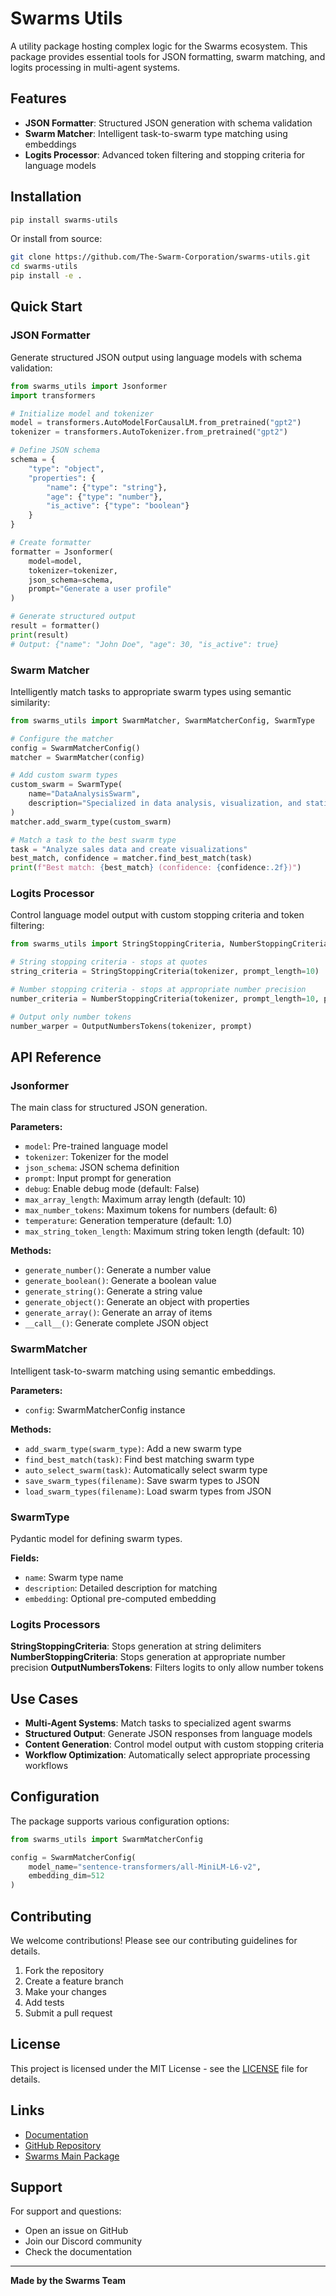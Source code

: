 # Swarms Utils

A utility package hosting complex logic for the Swarms ecosystem. This package provides essential tools for JSON formatting, swarm matching, and logits processing in multi-agent systems.

## Features

- **JSON Formatter**: Structured JSON generation with schema validation
- **Swarm Matcher**: Intelligent task-to-swarm type matching using embeddings
- **Logits Processor**: Advanced token filtering and stopping criteria for language models

## Installation

```bash
pip install swarms-utils
```

Or install from source:

```bash
git clone https://github.com/The-Swarm-Corporation/swarms-utils.git
cd swarms-utils
pip install -e .
```

## Quick Start

### JSON Formatter

Generate structured JSON output using language models with schema validation:

```python
from swarms_utils import Jsonformer
import transformers

# Initialize model and tokenizer
model = transformers.AutoModelForCausalLM.from_pretrained("gpt2")
tokenizer = transformers.AutoTokenizer.from_pretrained("gpt2")

# Define JSON schema
schema = {
    "type": "object",
    "properties": {
        "name": {"type": "string"},
        "age": {"type": "number"},
        "is_active": {"type": "boolean"}
    }
}

# Create formatter
formatter = Jsonformer(
    model=model,
    tokenizer=tokenizer,
    json_schema=schema,
    prompt="Generate a user profile"
)

# Generate structured output
result = formatter()
print(result)
# Output: {"name": "John Doe", "age": 30, "is_active": true}
```

### Swarm Matcher

Intelligently match tasks to appropriate swarm types using semantic similarity:

```python
from swarms_utils import SwarmMatcher, SwarmMatcherConfig, SwarmType

# Configure the matcher
config = SwarmMatcherConfig()
matcher = SwarmMatcher(config)

# Add custom swarm types
custom_swarm = SwarmType(
    name="DataAnalysisSwarm",
    description="Specialized in data analysis, visualization, and statistical modeling"
)
matcher.add_swarm_type(custom_swarm)

# Match a task to the best swarm type
task = "Analyze sales data and create visualizations"
best_match, confidence = matcher.find_best_match(task)
print(f"Best match: {best_match} (confidence: {confidence:.2f})")
```

### Logits Processor

Control language model output with custom stopping criteria and token filtering:

```python
from swarms_utils import StringStoppingCriteria, NumberStoppingCriteria, OutputNumbersTokens

# String stopping criteria - stops at quotes
string_criteria = StringStoppingCriteria(tokenizer, prompt_length=10)

# Number stopping criteria - stops at appropriate number precision
number_criteria = NumberStoppingCriteria(tokenizer, prompt_length=10, precision=2)

# Output only number tokens
number_warper = OutputNumbersTokens(tokenizer, prompt)
```

## API Reference

### Jsonformer

The main class for structured JSON generation.

**Parameters:**
- `model`: Pre-trained language model
- `tokenizer`: Tokenizer for the model
- `json_schema`: JSON schema definition
- `prompt`: Input prompt for generation
- `debug`: Enable debug mode (default: False)
- `max_array_length`: Maximum array length (default: 10)
- `max_number_tokens`: Maximum tokens for numbers (default: 6)
- `temperature`: Generation temperature (default: 1.0)
- `max_string_token_length`: Maximum string token length (default: 10)

**Methods:**
- `generate_number()`: Generate a number value
- `generate_boolean()`: Generate a boolean value
- `generate_string()`: Generate a string value
- `generate_object()`: Generate an object with properties
- `generate_array()`: Generate an array of items
- `__call__()`: Generate complete JSON object

### SwarmMatcher

Intelligent task-to-swarm matching using semantic embeddings.

**Parameters:**
- `config`: SwarmMatcherConfig instance

**Methods:**
- `add_swarm_type(swarm_type)`: Add a new swarm type
- `find_best_match(task)`: Find best matching swarm type
- `auto_select_swarm(task)`: Automatically select swarm type
- `save_swarm_types(filename)`: Save swarm types to JSON
- `load_swarm_types(filename)`: Load swarm types from JSON

### SwarmType

Pydantic model for defining swarm types.

**Fields:**
- `name`: Swarm type name
- `description`: Detailed description for matching
- `embedding`: Optional pre-computed embedding

### Logits Processors

**StringStoppingCriteria**: Stops generation at string delimiters
**NumberStoppingCriteria**: Stops generation at appropriate number precision
**OutputNumbersTokens**: Filters logits to only allow number tokens

## Use Cases

- **Multi-Agent Systems**: Match tasks to specialized agent swarms
- **Structured Output**: Generate JSON responses from language models
- **Content Generation**: Control model output with custom stopping criteria
- **Workflow Optimization**: Automatically select appropriate processing workflows

## Configuration

The package supports various configuration options:

```python
from swarms_utils import SwarmMatcherConfig

config = SwarmMatcherConfig(
    model_name="sentence-transformers/all-MiniLM-L6-v2",
    embedding_dim=512
)
```

## Contributing

We welcome contributions! Please see our contributing guidelines for details.

1. Fork the repository
2. Create a feature branch
3. Make your changes
4. Add tests
5. Submit a pull request

## License

This project is licensed under the MIT License - see the [LICENSE](LICENSE) file for details.

## Links

- [Documentation](https://docs.swarms.world)
- [GitHub Repository](https://github.com/The-Swarm-Corporation/swarms-utils)
- [Swarms Main Package](https://github.com/The-Swarm-Corporation/swarms)

## Support

For support and questions:
- Open an issue on GitHub
- Join our Discord community
- Check the documentation

---

**Made by the Swarms Team**